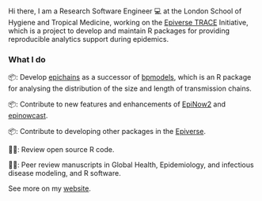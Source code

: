 Hi there, I am a Research Software Engineer :computer: at the London School of Hygiene and Tropical 
Medicine, working on the [Epiverse TRACE](https://github.com/epiverse-trace) Initiative, 
which is a project to develop and maintain R packages for providing reproducible analytics 
support during epidemics.

### What I do

📦: Develop [epichains](https://github.com/epiverse-trace/epichains) as a successor of [bpmodels](https://github.com/epiverse-trace/bpmodels), which is an 
R package for analysing the distribution of the size and length of transmission chains.

📦: Contribute to new features and enhancements of [EpiNow2](https://github.com/epiforecasts/EpiNow2) and [epinowcast](https://github.com/epinowcast/epinowcast).

📦: Contribute to developing other packages in the [Epiverse](https://github.com/epiverse-trace/).

🕵️‍♂️: Review open source R code.

🕵️‍♂️: Peer review manuscripts in Global Health, Epidemiology, and infectious disease modeling, and R software.

See more on my [website](https://jamesmbaazam.github.io/).


